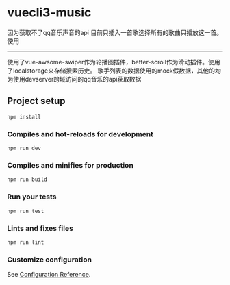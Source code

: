 # vuecli3-music
因为获取不了qq音乐声音的api 目前只插入一首歌选择所有的歌曲只播放这一首。
使用
***
使用了vue-awsome-swiper作为轮播图插件，better-scroll作为滑动插件。使用了localstorage来存储搜索历史。
歌手列表的数据使用的mock假数据，其他的均为使用devserver跨域访问的qq音乐的api获取数据
## Project setup
```
npm install
```

### Compiles and hot-reloads for development
```
npm run dev
```

### Compiles and minifies for production
```
npm run build
```

### Run your tests
```
npm run test
```

### Lints and fixes files
```
npm run lint
```

### Customize configuration
See [Configuration Reference](https://cli.vuejs.org/config/).
